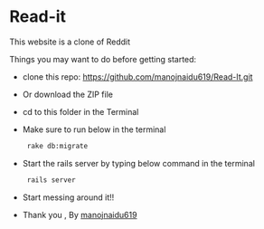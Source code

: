 # Read-it

This website is a clone of Reddit

Things you may want to do before getting started:

* clone this repo: https://github.com/manojnaidu619/Read-It.git

* Or download the ZIP file

* cd to this folder in the Terminal

* Make sure to run below in the terminal
  ```sh
   rake db:migrate
  ```

* Start the rails server by typing below command in the terminal
  ```sh
   rails server
  ```

* Start messing around it!!

* Thank you , By [manojnaidu619](https://github.com/manojnaidu619)
